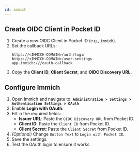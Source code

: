 ```yaml
---
id: immich
---
```


## Create OIDC Client in Pocket ID

1. Create a new OIDC Client in Pocket ID (e.g., `immich`).
2. Set the callback URLs:
   ```
   https://<IMMICH-DOMAIN>/auth/login
   https://<IMMICH-DOMAIN>/user-settings
   app.immich:///oauth-callback
   ```
3. Copy the **Client ID**, **Client Secret**, and **OIDC Discovery URL**.

## Configure Immich

1. Open Immich and navigate to:
   **`Administration > Settings > Authentication Settings > OAuth`**
2. Enable **Login with OAuth**.
3. Fill in the required fields:
   - **Issuer URL**: Paste the `OIDC Discovery URL` from Pocket ID.
   - **Client ID**: Paste the `Client ID` from Pocket ID.
   - **Client Secret**: Paste the `Client Secret` from Pocket ID.
4. _(Optional)_ Change `Button Text` to `Login with Pocket ID`.
5. Save the settings.
6. Test the OAuth login to ensure it works.
